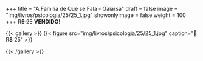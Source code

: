 +++
title = "A Familia de Que se Fala - Gaiarsa"
draft = false
image = "img/livros/psicologia/25/25_1.jpg"
showonlyimage = false
weight = 100
+++
<span class="sold">~~R$ 25~~</span> **VENDIDO!**

<!--more-->

{{< gallery >}}
{{< figure src="img/livros/psicologia/25/25_1.jpg" caption="💖 R$ 25" >}}

{{< /gallery >}}

